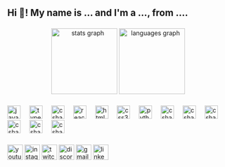 <h2 align="left">Hi 👋! My name is ... and I'm a ..., from ....</h2>

###

<div align="center">
  <img src="https://github-readme-stats.vercel.app/api?username=m1ca33lo&hide_title=false&hide_rank=false&show_icons=true&include_all_commits=true&count_private=true&disable_animations=false&theme=dracula&locale=en&hide_border=false" height="150" alt="stats graph"  />
  <img src="https://github-readme-stats.vercel.app/api/top-langs?username=m1ca33lo&locale=en&hide_title=false&layout=compact&card_width=320&langs_count=5&theme=dracula&hide_border=false" height="150" alt="languages graph"  />
</div>

###



###

<div align="left">
  <img src="https://skillicons.dev/icons?i=js" height="30" alt="javascript logo"  />
  <img width="12" />
  <img src="https://skillicons.dev/icons?i=html" height="30" alt="typescript logo"  />
  <img width="12" />
  <img src="https://skillicons.dev/icons?i=typescript" height="30" alt="csharp logo"  />
  <img width="12" />
  <img src="https://skillicons.dev/icons?i=css" height="30" alt="react logo"  />
  <img width="12" />
  <img src="https://skillicons.dev/icons?i=react" height="30" alt="html5 logo"  />
  <img width="12" />
  <img src="https://skillicons.dev/icons?i=nodejs" height="30" alt="css3 logo"  />
  <img width="12" />
  <img src="https://skillicons.dev/icons?i=java" height="30" alt="python logo"  />
  <img width="12" />
  <img src="https://skillicons.dev/icons?i=kotlin" height="30" alt="csharp logo"  />
  <img width="12" />
  <img src="https://skillicons.dev/icons?i=git" height="30" alt="csharp logo"  />
  <img width="12" />
  <img src="https://skillicons.dev/icons?i=docker" height="30" alt="csharp logo"  />
  <img width="12" />
  <img src="https://skillicons.dev/icons?i=discordjs" height="30" alt="csharp logo"  />
  <img width="12" />
  <img src="https://skillicons.dev/icons?i=python" height="30" alt="csharp logo"  />
  <img width="12" />
  <img src="https://skillicons.dev/icons?i=nextjs" height="30" alt="csharp logo"  />
</div>

###

<div align="left">
  <img src="https://img.shields.io/static/v1?message=Youtube&logo=youtube&label=&color=FF0000&logoColor=white&labelColor=&style=for-the-badge" height="35" alt="youtube logo"  />
  <img src="https://img.shields.io/static/v1?message=Instagram&logo=instagram&label=&color=E4405F&logoColor=white&labelColor=&style=for-the-badge" height="35" alt="instagram logo"  />
  <img src="https://img.shields.io/static/v1?message=Twitch&logo=twitch&label=&color=9146FF&logoColor=white&labelColor=&style=for-the-badge" height="35" alt="twitch logo"  />
  <img src="https://img.shields.io/static/v1?message=Discord&logo=discord&label=&color=7289DA&logoColor=white&labelColor=&style=for-the-badge" height="35" alt="discord logo"  />
  <img src="https://img.shields.io/static/v1?message=Gmail&logo=gmail&label=&color=D14836&logoColor=white&labelColor=&style=for-the-badge" height="35" alt="gmail logo"  />
  <img src="https://img.shields.io/static/v1?message=LinkedIn&logo=linkedin&label=&color=0077B5&logoColor=white&labelColor=&style=for-the-badge" height="35" alt="linkedin logo"  />
</div>

###

<br clear="both">

###
